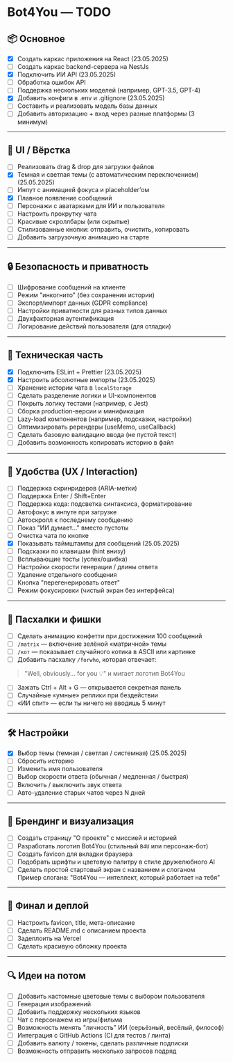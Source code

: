 # Bot4You — TODO

## 📦 Основное
- [x] Создать каркас приложения на React (23.05.2025)
- [ ] Создать каркас backend-сервера на NestJs
- [x] Подключить ИИ API (23.05.2025)
- [ ] Обработка ошибок API
- [ ] Поддержка нескольких моделей (например, GPT-3.5, GPT-4)
- [x] Добавить конфиги в .env и .gitignore (23.05.2025)
- [ ] Составить и реализовать модель базы данных
- [ ] Добавить авторизацию + вход через разные платформы (3 минимум)

---

## 🎨 UI / Вёрстка
- [ ] Реализовать drag & drop для загрузки файлов
- [x] Темная и светлая темы (с автоматическим переключением) (25.05.2025)
- [ ] Инпут с анимацией фокуса и placeholder’ом
- [x] Плавное появление сообщений
- [ ] Персонажи с аватарками для ИИ и пользователя
- [ ] Настроить прокрутку чата
- [ ] Красивые скроллбары (или скрытые)
- [ ] Стилизованные кнопки: отправить, очистить, копировать
- [ ] Добавить загрузочную анимацию на старте

---

## 🔒 Безопасность и приватность
- [ ] Шифрование сообщений на клиенте 
- [ ] Режим "инкогнито" (без сохранения истории)
- [ ] Экспорт/импорт данных (GDPR compliance)
- [ ] Настройки приватности для разных типов данных
- [ ] Двухфакторная аутентификация 
- [ ] Логирование действий пользователя (для отладки)

---

## 🔧 Техническая часть
- [x] Подключить ESLint + Prettier (23.05.2025)
- [x] Настроить абсолютные импорты (23.05.2025)
- [ ] Хранение истории чата в `localStorage`
- [ ] Сделать разделение логики и UI-компонентов
- [ ] Покрыть логику тестами (например, с Jest)
- [ ] Сборка production-версии и минификация
- [ ] Lazy-load компонентов (например, подсказки, настройки)
- [ ] Оптимизировать ререндеры (useMemo, useCallback)
- [ ] Сделать базовую валидацию ввода (не пустой текст)
- [ ] Добавить возможность копировать историю в файл

---

## 🧠 Удобства (UX / Interaction)
- [ ] Поддержка скринридеров (ARIA-метки)
- [ ] Поддержка Enter / Shift+Enter
- [ ] Поддержка кода: подсветка синтаксиса, форматирование
- [ ] Автофокус в инпуте при загрузке
- [ ] Автоскролл к последнему сообщению
- [ ] Показ "ИИ думает..." вместо пустоты
- [ ] Очистка чата по кнопке
- [x] Показывать таймштампы для сообщений (25.05.2025)
- [ ] Подсказки по клавишам (hint внизу)
- [ ] Всплывающие тосты (успех/ошибка)
- [ ] Настройки скорости генерации / длины ответа
- [ ] Удаление отдельного сообщения
- [ ] Кнопка "перегенерировать ответ"
- [ ] Режим фокусировки (чистый экран без интерфейса)

---

## 🎁 Пасхалки и фишки
- [ ] Сделать анимацию конфетти при достижении 100 сообщений
- [ ] `/matrix` — включение зелёной «матричной» темы
- [ ] `/кот` — показывает случайного котика в ASCII или картинке
- [ ] Добавить пасхалку `/forwho`, которая отвечает:
> "Well, obviously... for you 💡" и мигает логотип Bot4You
- [ ] Зажать Ctrl + Alt + G — открывается секретная панель
- [ ] Случайные «умные» реплики при бездействии
- [ ] «ИИ спит» — если ты ничего не вводишь 5 минут

---

## 🛠 Настройки
- [x] Выбор темы (темная / светлая / системная) (25.05.2025)
- [ ] Сбросить историю
- [ ] Изменить имя пользователя
- [ ] Выбор скорости ответа (обычная / медленная / быстрая)
- [ ] Включить / выключить звук ответа
- [ ] Авто-удаление старых чатов через N дней

---

## 💼 Брендинг и визуализация
- [ ] Создать страницу "О проекте" с миссией и историей
- [ ] Разработать логотип Bot4You (стильный `B4U` или персонаж-бот)
- [ ] Создать favicon для вкладки браузера
- [ ] Подобрать шрифты и цветовую палитру в стиле дружелюбного AI
- [ ] Сделать простой стартовый экран с названием и слоганом  
  Пример слогана: "Bot4You — интеллект, который работает на тебя"

---

## 🚀 Финал и деплой
- [ ] Настроить favicon, title, мета-описание
- [ ] Сделать README.md с описанием проекта
- [ ] Задеплоить на Vercel
- [ ] Сделать красивую обложку проекта

---

## 🔍 Идеи на потом
- [ ] Добавить кастомные цветовые темы с выбором пользователя
- [ ] Генерация изображений
- [ ] Добавить поддержку нескольких языков
- [ ] Чат с персонажем из игры/фильма
- [ ] Возможность менять "личность" ИИ (серьёзный, весёлый, философ)
- [ ] Интеграция с GitHub Actions (CI для тестов / линта)
- [ ] Добавить валюту / токены, сделать различные подписки
- [ ] Возможность отправить несколько запросов подряд
